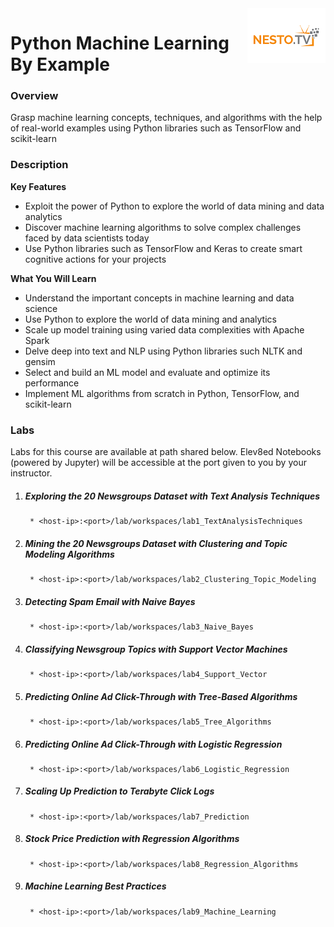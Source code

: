 <img align="right" src="./logo-small.png">


# Python Machine Learning By Example

### Overview

Grasp machine learning concepts, techniques, and algorithms with the help of real-world examples using Python libraries such as TensorFlow and scikit-learn

### Description

**Key Features**

- Exploit the power of Python to explore the world of data mining and data analytics
- Discover machine learning algorithms to solve complex challenges faced by data scientists today
- Use Python libraries such as TensorFlow and Keras to create smart cognitive actions for your projects

**What You Will Learn**

- Understand the important concepts in machine learning and data science
- Use Python to explore the world of data mining and analytics
- Scale up model training using varied data complexities with Apache Spark
- Delve deep into text and NLP using Python libraries such NLTK and gensim
- Select and build an ML model and evaluate and optimize its performance
- Implement ML algorithms from scratch in Python, TensorFlow, and scikit-learn

### Labs

Labs for this course are available at path shared below. Elev8ed Notebooks (powered by Jupyter) will be accessible at the port given to you by your instructor. 

1. ##### Exploring the 20 Newsgroups Dataset with Text Analysis Techniques 
		* <host-ip>:<port>/lab/workspaces/lab1_TextAnalysisTechniques 
2. ##### Mining the 20 Newsgroups Dataset with Clustering and Topic Modeling Algorithms
		* <host-ip>:<port>/lab/workspaces/lab2_Clustering_Topic_Modeling
3. ##### Detecting Spam Email with Naive Bayes
		* <host-ip>:<port>/lab/workspaces/lab3_Naive_Bayes
4. ##### Classifying Newsgroup Topics with Support Vector Machines
		* <host-ip>:<port>/lab/workspaces/lab4_Support_Vector 
5. ##### Predicting Online Ad Click-Through with Tree-Based Algorithms
		* <host-ip>:<port>/lab/workspaces/lab5_Tree_Algorithms
6. ##### Predicting Online Ad Click-Through with Logistic Regression
		* <host-ip>:<port>/lab/workspaces/lab6_Logistic_Regression
7. ##### Scaling Up Prediction to Terabyte Click Logs
		* <host-ip>:<port>/lab/workspaces/lab7_Prediction
8. ##### Stock Price Prediction with Regression Algorithms
		* <host-ip>:<port>/lab/workspaces/lab8_Regression_Algorithms
9. ##### Machine Learning Best Practices
		* <host-ip>:<port>/lab/workspaces/lab9_Machine_Learning
